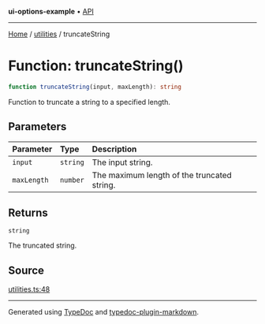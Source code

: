 **ui-options-example** • [API](../../README.md)

***

[Home](../../README.md) / [utilities](../README.md) / truncateString

# Function: truncateString()

```ts
function truncateString(input, maxLength): string
```

Function to truncate a string to a specified length.

## Parameters

| Parameter | Type | Description |
| :------ | :------ | :------ |
| `input` | `string` | The input string. |
| `maxLength` | `number` | The maximum length of the truncated string. |

## Returns

`string`

The truncated string.

## Source

[utilities.ts:48](https://github.com/tgreyuk/typedoc-plugin-markdown-examples/blob/5f3948e/examples/01-typedoc-plugin-markdown/src/utilities.ts#L48)

***

Generated using [TypeDoc](https://typedoc.org) and [typedoc-plugin-markdown](https://typedoc-plugin-markdown.org).
